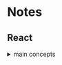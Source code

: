 # Notes

## React 

<details>
<summary>main concepts</summary>

1. [Hello World](react/main%20concepts/1.%20Hello%20World.md)
2. Introducing JSX
3. Rendering Elements
4. Components and Props
5. State and Lifecycle
6. Handing Events
7. Conditional Rendering

</details>